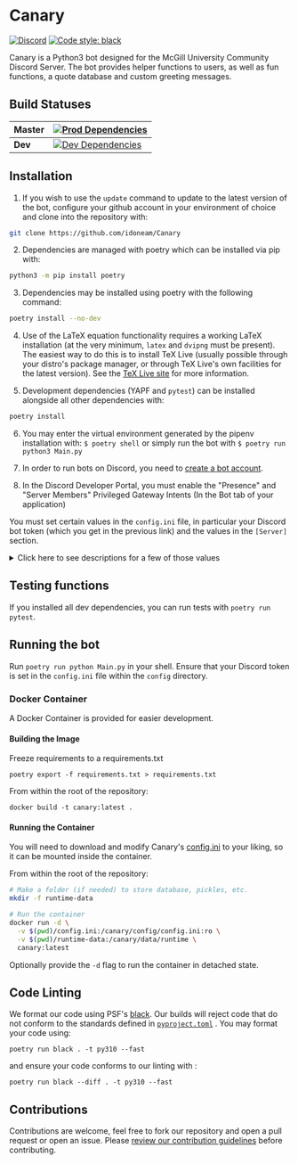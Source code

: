 # Canary

 [![Discord](https://img.shields.io/discord/236668784948019202.svg)](https://discord.gg/HDHvv58)
 [![Code style: black](https://img.shields.io/badge/code%20style-black-000000.svg)](https://github.com/psf/black)

Canary is a Python3 bot designed for the McGill University Community Discord Server. The bot provides helper functions to users, as well as fun functions, a quote database and custom greeting messages.

## Build Statuses

| **Master**  | [![Prod Dependencies](https://github.com/idoneam/Canary/workflows/Prod%20Dependencies/badge.svg?branch=master)](https://github.com/idoneam/Canary/actions?query=workflow%3A%22Prod+Dependencies%22+branch%3Amaster) |
| ------- | --------------------------------------------------------------------------------------------------------------- |
| **Dev** | [![Dev Dependencies](https://github.com/idoneam/Canary/workflows/Dev%20Dependencies/badge.svg?branch=dev)](https://github.com/idoneam/Canary/actions?query=workflow%3A%22Dev+Dependencies%22+branch%3Adev)  |

## Installation

1. If you wish to use the `update` command to update to the latest version of the bot, configure your github account in
your environment of choice and clone into the repository with:

```bash
git clone https://github.com/idoneam/Canary
```

2. Dependencies are managed with poetry which can be installed via pip with:

```bash
python3 -m pip install poetry
```

3. Dependencies may be installed using poetry with the following command:

```bash
poetry install --no-dev
```

4. Use of the LaTeX equation functionality requires a working LaTeX installation (at the very minimum, `latex` and `dvipng` must be present). The easiest way to do this is to install TeX Live (usually possible through your distro's package manager, or through TeX Live's own facilities for the latest version). See the [TeX Live site](https://tug.org/texlive/) for more information.

5. Development dependencies (YAPF and `pytest`) can be installed alongside all other dependencies with:

```bash
poetry install
```

6. You may enter the virtual environment generated by the pipenv installation with: `$ poetry shell` or simply run the bot with `$ poetry run python3 Main.py`

7. In order to run bots on Discord, you need to [create a bot account](https://github.com/reactiflux/discord-irc/wiki/Creating-a-discord-bot-&-getting-a-token).

8. In the Discord Developer Portal, you must enable the "Presence" and "Server Members" Privileged Gateway Intents (In the Bot tab of your application)

You must set certain values in the `config.ini` file, in particular your Discord bot token (which you get in the previous link) and the values in the `[Server]` section.
<details><summary>Click here to see descriptions for a few of those values</summary><p>

(For values that use Discord IDs, see [this](https://support.discordapp.com/hc/en-us/articles/206346498-Where-can-I-find-my-User-Server-Message-ID-) to know how to find them)

* `[Discord]`
  * `Key`: Your Discord bot token.
* `[Server]`
    * `ServerID`: Your server ID.
    * `CommandPrefix`: What a message should begin with to be considered a command.
    * `BotName`: The name of your bot.
* `[Emoji]`
    * `UpvoteEmoji`: The name of your upvote emoji (for the score function).
    * `DownvoteEmoji`: The name of your downvote emoji.
    * `BannerVoteEmoji`: The name of the emoji that is used to vote on Banner of the Week Contests.
* `[Roles]`
    * `ModeratorRole`: The name of the role that your moderators have (for functions like DMing users).
    * `DeveloperRole`: The name of the role that your developers have (for functions like restarting the bot). This could be the same role than moderator.
    * `McgillianRole`: The name of the role that verified McGillians have.
    * `HonoraryMcGillianRole`: The name of the role that Honorary McGillians (verified Non-McGillians) have.
    * `BannerRemindersRole`: The name of the role that is pinged when a Banner of the Week Contest starts.
    * `BannerWinnerRole`: The name of the role that is given to users that win a Banner of the Week Contest.
    * `TrashTierBannerRole`: The name of the role that is given to users that are banned from submitting in Banner of the Week Contests.
    * `NoFoodSpottingRole`: The name of the role assigned to abusers of the foodspotting command that will prevent them from using it.
    * `SecretCrabbo`: The name of the role for users that wish to be pinged for secret crabbo celebrations.
* `[Channels]`
    * `ReceptionChannel`: The name of the channel that will receive messages sent to the bot through the `answer` command (and where messages sent by mods to users with the `dm` command will be logged)
    * `BannerOfTheWeekChannel`: The name of the channel where winning submissions for Banner of the Week Contests are sent.
    * `BannerSubmissionsChannel`: The name of the channel where submissions for Banner of the Week Contests are sent. This is where users vote.
    * `BannerConvertedChannel`: The name of the channel where the converted submissions for Banner of the Week Contests are sent. This is where the bot will fetch the winning banner.
    * `FoodSpottingChannel`: The name of the channel where foodspotting posts are sent.
    * `MetroStatusChannel`: The name of the channel where metro status alerts are sent.
    * `BotsChannel`: The name of the channel for bot spamming.
* `[Meta]`
  * `Repository`: The HTTPS remote for this repository, used by the `update` command as the remote when pulling.
* `[Logging]`
    * `LogLevel`: [See this for a list of levels](https://docs.python.org/3/library/logging.html#levels). Logs from exceptions and commands like `mix` and `bac` are at the `info` level. Logging messages from the level selected *and* from more severe levels will be sent to your logging file. For example, setting the level to `info` also sends logs from `warning`, `error` and `critical`, but not  from `debug`.
    * `LogFile`: The file where the logging output will be sent (will be created there by the bot if it doesn't exist). Note that all logs are sent there, including those destined for devs and those destined for mods.
    * `DevLogWebhookID`: Optional. If the ID of a webhook is input (and it's token below), logs destined for devs will also be sent to it. These values are contained in the discord webhook url: [discordapp.com/api/webhooks/WEBHOOK_ID/WEBHOOK_TOKEN](discordapp.com/api/webhooks/WEBHOOK_ID/WEBHOOK_TOKEN)
    * `DevLogWebhookToken`: Optional. See above.
    * `ModLogWebhookID`: Optional. If the ID of a webhook is input (and it's token below), logs destined for mods will also be sent to it. See the URL above to see how to find those values.
    * `ModLogWebhookToken`: Optional. See above.
* `[DB]`
  * `Schema`: Location of the Schema file that creates tables in the database (This file already exists so you shouldn't have to change this unless you rename it or change its location).
  * `Path`: Your database file path (will be created there by the bot if it doesn't exist).
* `[Helpers]`
  * `CourseTemplate`: McGill course schedule URL. **Changes every school year.**
  * `CourseSearchTemplate`: McGill course search URL. **Changes every school year.**
  * `GCWeatherURL`: Government of Canada weather URL. **Region-specific.**
  * `GCWeatherAlertURL`: Government of Canada weather alerts URL. **Region-specific.**
  * `WttrINTemplate`: [http://wttr.in/](http://wttr.in/) URL template. **Region-specific.**
  * `TepidURL`: [TEPID](https://github.com/ctf/TEPID-Server) screensaver endpoint for printer status.
* `[Subscribers]`
  * `FoodRecallChannel`: Channel where you want CFIA recall notices posted.
  * `FoodRecallLocationFilter`: Regions you want to receive CFIA recall notices for.
  * `FoodSpottingChannel`: Channel where you want foodspotting posts to be sent, ideally in a dedicated channel.
  * `NoFoodSpottingRole`: Name of role assigned to abusers of the foodspotting command that will prevent them from using it.
  * `MetroStatusChannel`: Channel where you want metro status alerts to be sent, ideally in a dedicated channel with opt-in read permissions for users.
* `[Currency]`
  * `Name`: The name of the bot currency.
  * `Symbol`: The currency's symbol (e.g. `$`).
  * `Precision`: How many decimal digits after the decimal point are "official" for the currency.
  * `Initial`: How much currency is given out by the `initial_claim` command.
  * `SalaryBase`: *Currently unused.*
  * `Inflation`: *Currently unused.*
* `[IncomeTax]`: *Currently unused.*
* `[AssetTax]`: *Currently unused.*
* `[OtherTax]`: *Currently unused.*
* `[Betting]`:
  * `RollCases`: Intervals for `bet_roll`. For example, a value of `66, 90, 99, 100` gives the intervals
      `[1, 66]`, `[67, 90]`, `[91, 99]`, and `[100]`.
  * `RollReturns`: The multiplier return for each interval. For example, a value of `0, 2, 4, 10` with the intervals
      described above gives a 0x return for `random <= 66`, a 2x return for `66 < random <= 90`, a 4x return for
      `90 < random <= 99`, and a 10x return for `random == 100`.
* `[Images]`
    * `MaxImageSize`: Maximum image size to allow to be sent without compression, in bytes.
    * `ImageHistoryLimit`: Maximum amount of messages to check in history for an image before giving up.
    * `MaxRadius`: Maximum radius used for various image transformation functions.
    * `MaxIterations`: Maximum iterations allowed for various image transformation functions.
* `[Games]`:
    * `HangmanNormalWin`: Value of normal hangman win.
    * `HangmanCoolWin`: Value of cool hangman win.
    * `HangmanTimeOut`: Time before a hangman game will time out if not interacted with.
* `[AssignableRoles]`:
    * `Pronouns`: Comma separated list of pronoun roles in server.
    * `Fields`: Comma separated list of field of study roles in server.
    * `Faculties`: Comma separated list of faculty roles in server.
    * `Years`: Comma separated list of year roles in server.
    * `Generics`: Comma separated list of generic or meme roles in server.
</p>
</details>

## Testing functions

If you installed all dev dependencies, you can run tests with `poetry run pytest`.

## Running the bot

Run `poetry run python Main.py` in your shell. Ensure that your Discord token is set in the `config.ini` file within the `config` directory.

### Docker Container

A Docker Container is provided for easier development.

#### Building the Image

Freeze requirements to a requirements.txt

```
poetry export -f requirements.txt > requirements.txt
```

From within the root of the repository:

```
docker build -t canary:latest .
```

#### Running the Container

You will need to download and modify Canary's [config.ini](config/config.ini) to your
liking, so it can be mounted inside the container.

From within the root of the repository:

```bash
# Make a folder (if needed) to store database, pickles, etc.
mkdir -f runtime-data

# Run the container
docker run -d \
  -v $(pwd)/config.ini:/canary/config/config.ini:ro \
  -v $(pwd)/runtime-data:/canary/data/runtime \
  canary:latest
```

Optionally provide the `-d` flag to run the container in detached state.

## Code Linting

We format our code using PSF's [black](https://github.com/psf/black). Our builds will reject code that do not conform to the standards defined in [`pyproject.toml`](https://black.readthedocs.io/en/stable/pyproject_toml.html) . You may format your code using:

```
poetry run black . -t py310 --fast
```

and ensure your code conforms to our linting with :

```
poetry run black --diff . -t py310 --fast
```

## Contributions

Contributions are welcome, feel free to fork our repository and open a pull request or open an issue. Please [review our contribution guidelines](https://github.com/idoneam/Canary/blob/master/.github/contributing.md) before contributing.

